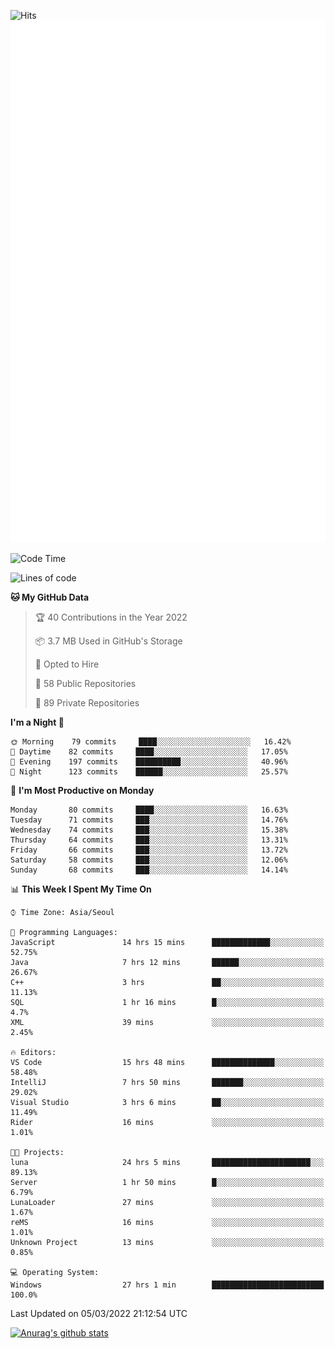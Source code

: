 ![Hits](https://hits.seeyoufarm.com/api/count/incr/badge.svg?url=https%3A%2F%2Fgithub.com%2Fkokose1234&count_bg=%2379C83D&title_bg=%23555555&icon=apple.svg&icon_color=%23E7E7E7&title=hits&edge_flat=false)
<br/>
![Metrics](https://github.com/kokose1234/kokose1234/blob/main/github-metrics.svg)

<!--START_SECTION:waka-->
![Code Time](http://img.shields.io/badge/Code%20Time-543%20hrs%2019%20mins-blue)

![Lines of code](https://img.shields.io/badge/From%20Hello%20World%20I%27ve%20Written-8%20Million%20lines%20of%20code-blue)

**🐱 My GitHub Data** 

> 🏆 40 Contributions in the Year 2022
 > 
> 📦 3.7 MB Used in GitHub's Storage 
 > 
> 💼 Opted to Hire
 > 
> 📜 58 Public Repositories 
 > 
> 🔑 89 Private Repositories  
 > 
**I'm a Night 🦉** 

```text
🌞 Morning    79 commits     ████░░░░░░░░░░░░░░░░░░░░░   16.42% 
🌆 Daytime    82 commits     ████░░░░░░░░░░░░░░░░░░░░░   17.05% 
🌃 Evening    197 commits    ██████████░░░░░░░░░░░░░░░   40.96% 
🌙 Night      123 commits    ██████░░░░░░░░░░░░░░░░░░░   25.57%

```
📅 **I'm Most Productive on Monday** 

```text
Monday       80 commits     ████░░░░░░░░░░░░░░░░░░░░░   16.63% 
Tuesday      71 commits     ███░░░░░░░░░░░░░░░░░░░░░░   14.76% 
Wednesday    74 commits     ███░░░░░░░░░░░░░░░░░░░░░░   15.38% 
Thursday     64 commits     ███░░░░░░░░░░░░░░░░░░░░░░   13.31% 
Friday       66 commits     ███░░░░░░░░░░░░░░░░░░░░░░   13.72% 
Saturday     58 commits     ███░░░░░░░░░░░░░░░░░░░░░░   12.06% 
Sunday       68 commits     ███░░░░░░░░░░░░░░░░░░░░░░   14.14%

```


📊 **This Week I Spent My Time On** 

```text
⌚︎ Time Zone: Asia/Seoul

💬 Programming Languages: 
JavaScript               14 hrs 15 mins      █████████████░░░░░░░░░░░░   52.75% 
Java                     7 hrs 12 mins       ██████░░░░░░░░░░░░░░░░░░░   26.67% 
C++                      3 hrs               ██░░░░░░░░░░░░░░░░░░░░░░░   11.13% 
SQL                      1 hr 16 mins        █░░░░░░░░░░░░░░░░░░░░░░░░   4.7% 
XML                      39 mins             ░░░░░░░░░░░░░░░░░░░░░░░░░   2.45%

🔥 Editors: 
VS Code                  15 hrs 48 mins      ██████████████░░░░░░░░░░░   58.48% 
IntelliJ                 7 hrs 50 mins       ███████░░░░░░░░░░░░░░░░░░   29.02% 
Visual Studio            3 hrs 6 mins        ██░░░░░░░░░░░░░░░░░░░░░░░   11.49% 
Rider                    16 mins             ░░░░░░░░░░░░░░░░░░░░░░░░░   1.01%

🐱‍💻 Projects: 
luna                     24 hrs 5 mins       ██████████████████████░░░   89.13% 
Server                   1 hr 50 mins        █░░░░░░░░░░░░░░░░░░░░░░░░   6.79% 
LunaLoader               27 mins             ░░░░░░░░░░░░░░░░░░░░░░░░░   1.67% 
reMS                     16 mins             ░░░░░░░░░░░░░░░░░░░░░░░░░   1.01% 
Unknown Project          13 mins             ░░░░░░░░░░░░░░░░░░░░░░░░░   0.85%

💻 Operating System: 
Windows                  27 hrs 1 min        █████████████████████████   100.0%

```


 Last Updated on 05/03/2022 21:12:54 UTC
<!--END_SECTION:waka-->

[![Anurag's github stats](https://github-readme-stats.vercel.app/api?username=kokose1234&theme=dracula)](https://github.com/anuraghazra/github-readme-stats)



	
